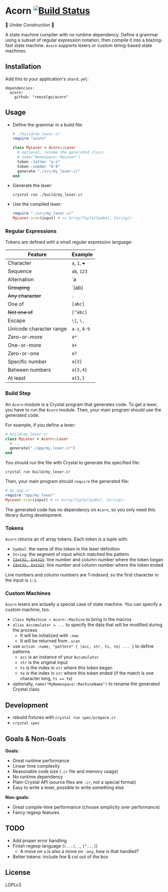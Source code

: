 # Acorn [![Build Status](https://travis-ci.org/rmosolgo/acorn.svg?branch=master)](https://travis-ci.org/rmosolgo/acorn)

🚧 Under Construction 👷

A state machine compiler with no runtime dependency. Define a grammar using a subset of regular expression notation, then compile it into a blazing-fast state machine. `Acorn` supports lexers or custom string-based state machines.

## Installation

Add this to your application's `shard.yml`:

```
dependencies:
  acorn:
    github: "rmosolgo/acorn"
```

## Usage

- Define the grammar in a build file:

  ```ruby
  # ./build/my_lexer.cr
  require "acorn"

  class MyLexer < Acorn::Lexer
    # optional, rename the generated class:
    # name("Namespace::MyLexer")
    token :letter "a-z"
    token :number "0-9"
    generate "./src/my_lexer.cr"
  end
  ```

- Generate the lexer:

  ```
  crystal run ./build/my_lexer.cr
  ```

- Use the compiled lexer:   

  ```ruby
  require "./src/my_lexer.cr"
  MyLexer.scan(input) # => Array(Tuple(Symbol, String))
  ```

### Regular Expressions

Tokens are defined with a small regular expression language:

Feature | Example
---|---
Character| `a`, `1`, `❤️`
Sequence |`ab`, `123`
Alternation | `a|b`
~~Grouping~~ | `(ab)|c`
~~Any character~~ | `.`
One of | `[abc]`
~~Not one of~~ | `[^abc]`
Escape | `\[`, `\.`
Unicode character range | `a-z`, `0-9`
Zero-or-more | `a*`  
One-or-more | `a+`
Zero-or-one | `a?`
Specific number | `a{3}`
Between numbers | `a{3,4}`
At least | `a{3,}`

### Build Step

An `Acorn` module is a Crystal program that generates code. To get a lexer, you have to run the `Acorn` module. Then, your main program should use the generated code.

For example, if you define a lexer:

```ruby
# build/my_lexer.cr
class MyLexer < Acorn::Lexer
  # ...
  generate("./app/my_lexer.cr")
end
```

You should _run_ the file with Crystal to generate the specified file:

```
crystal run build/my_lexer.cr
```

Then, your main program should `require` the generated file:

```ruby
# my_app.cr
require "app/my_lexer"
MyLexer.scan(input) # => Array(Tuple(Symbol, String))
```

The generated code has no dependency on `Acorn`, so you only need this library during development.

### Tokens

`Acorn` returns an of array tokens. Each token is a tuple with:

- `Symbol`: the name of this token in the lexer definition
- `String`: the segment of input which matched the pattern
- ~~`{Int32, Int32}`~~: line number and column number where the token began
- ~~`{Int32, Int32}`~~: line number and column number where the token ended

Line numbers and column numbers are _1-indexed_, so the first character in the input is `1:1`.

### Custom Machines

`Acorn` lexers are actually a special case of state machine. You can specify a custom machine, too.

- `class MyMachine < Acorn::Machine` to bring in the macros
- `alias Accumulator = ...` to specify the data that will be modified during the process
  - It will be initialized with `.new`
  - It will be returned from `.scan`
- use `action :name, "pattern" { |acc, str, ts, te| ... }` to define patterns
  - `acc` is an instance of your `Accumulator`
  - `str` is the original input
  - `ts` is the index in `str` where this token began
  - `te` is the index in `str` where this token ended (if the match is one character long, `ts == te`)
- optionally, `name("MyNamespace::MachineName")` to rename the generated Crystal class

## Development

- rebuild fixtures with `crystal run spec/prepare.cr`
- `crystal spec`

## Goals & Non-Goals

__Goals:__

- Great runtime performance
- Linear time complexity
- Reasonable code size (`.cr` file and memory usage)
- No runtime dependency
- Plain-Crystal API (source files are `.cr`, not a special format)
- Easy to write a lexer, possible to write something else

__Non-goals:__

- Great compile-time performance (choose simplicity over performance)
- Fancy regexp features


## TODO

- Add proper error handling
- Finish regexp language (`(...)`, `.`, `[^...]`)
  - A move on `a` is _also_ a move on `:any`, how is that handled?
- Better tokens: include line & col out of the box

## License

LGPLv3
